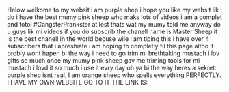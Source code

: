 Helow welkome to my websit i am purple shep i hope you like my websit lik i do i have the best mumy pink sheep who maks lots of videos i am a complet and totol #GangsterPrankster at lest thats wat my mumy told me anyway do u guys lik mi videos if you do subscrib the chanell name is Master Sheep it is the best chanell in the world becuse wile i am tiping this i have over 4 subscribers that i apreshiate i am hoping to completly fil this page altho it probly wont hapen bi the way i need to go trim mi brethtaking mustach i lov gifts so much once my mumy pink sheep gav me triming tools for mi mustach i lovd it so much i use it evry day oh ya bi the way heres a sekret: purple shep isnt real, I am orange sheep who spells everything PERFECTLY. I HAVE MY OWN WEBSITE GO TO IT THE LINK IS: <unfinished link>
